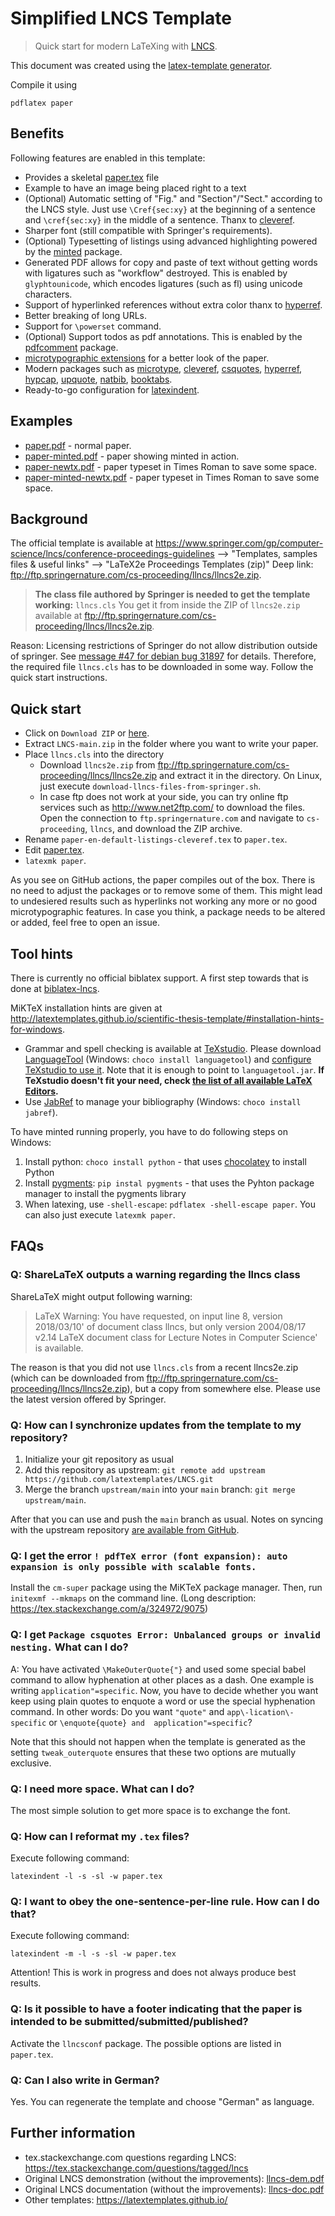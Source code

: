 # Simplified LNCS Template

> Quick start for modern LaTeXing with [LNCS](http://www.springer.com/computer/lncs).

This document was created using the [latex-template generator](https://www.npmjs.com/package/generator-latex-template).

Compile it using

    pdflatex paper

## Benefits

Following features are enabled in this template:

- Provides a skeletal [paper.tex](https://latextemplates.github.io/LNCS/paper.tex) file
- Example to have an image being placed right to a text
- (Optional) Automatic setting of "Fig." and "Section"/"Sect." according to the LNCS style.
  Just use `\Cref{sec:xy}` at the beginning of a sentence and `\cref{sec:xy}` in the middle of a sentence.
  Thanx to [cleveref].
- Sharper font (still compatible with Springer's requirements).
- (Optional) Typesetting of listings using advanced highlighting powered by the [minted] package.
- Generated PDF allows for copy and paste of text without getting words with ligatures such as "workflow" destroyed.
  This is enabled by `glyphtounicode`, which encodes ligatures (such as fl) using unicode characters.
- Support of hyperlinked references without extra color thanx to [hyperref].
- Better breaking of long URLs.
- Support for `\powerset` command.
- (Optional) Support todos as pdf annotations. This is enabled by the [pdfcomment] package.
- [microtypographic extensions](https://www.ctan.org/pkg/microtype) for a better look of the paper.
- Modern packages such as [microtype], [cleveref], [csquotes], [hyperref], [hypcap], [upquote], [natbib], [booktabs].
- Ready-to-go configuration for [latexindent].

## Examples

- [paper.pdf](https://latextemplates.github.io/LNCS/paper.pdf) - normal paper.
- [paper-minted.pdf](https://latextemplates.github.io/LNCS/paper-minted.pdf) - paper showing minted in action.
- [paper-newtx.pdf](http://latextemplates.github.io/LNCS/paper-newtx.pdf) - paper typeset in Times Roman to save some space.
- [paper-minted-newtx.pdf](http://latextemplates.github.io/LNCS/paper-minted-newtx.pdf) - paper typeset in Times Roman to save some space.

## Background

The official template is available at <https://www.springer.com/gp/computer-science/lncs/conference-proceedings-guidelines> --> "Templates, samples files & useful links" --> "LaTeX2e Proceedings Templates (zip)"
Deep link: <ftp://ftp.springernature.com/cs-proceeding/llncs/llncs2e.zip>.

> **The class file authored by Springer is needed to get the template working:**
> `llncs.cls`
>  You get it from inside the ZIP of `llncs2e.zip` available at <ftp://ftp.springernature.com/cs-proceeding/llncs/llncs2e.zip>.

Reason: Licensing restrictions of Springer do not allow distribution outside of springer.
See [message #47 for debian bug 31897](https://bugs.debian.org/cgi-bin/bugreport.cgi?bug=31897#47) for details.
Therefore, the required file `llncs.cls` has to be downloaded in some way.
Follow the quick start instructions.

## Quick start

* Click on `Download ZIP` or [here](https://github.com/latextemplates/LNCS/archive/main.zip).
* Extract `LNCS-main.zip` in the folder where you want to write your paper.
* Place `llncs.cls` into the directory
  - Download `llncs2e.zip` from <ftp://ftp.springernature.com/cs-proceeding/llncs/llncs2e.zip> and extract it in the directory.
    On Linux, just execute `download-llncs-files-from-springer.sh`.
  - In case ftp does not work at your side, you can try online ftp services such as http://www.net2ftp.com/ to download the files.
    Open the connection to `ftp.springernature.com` and navigate to `cs-proceeding`, `llncs`, and download the ZIP archive.
* Rename `paper-en-default-listings-cleveref.tex` to `paper.tex`.
* Edit [paper.tex](paper.tex).
* `latexmk paper`.

 As you see on GitHub actions, the paper compiles out of the box.
 There is no need to adjust the packages or to remove some of them.
 This might lead to undesiered results such as hyperlinks not working any more or no good microtypographic features.
 In case you think, a package needs to be altered or added, feel free to open an issue.

## Tool hints

There is currently no official biblatex support.
A first step towards that is done at [biblatex-lncs](https://github.com/mgttlinger/biblatex-lncs).

MiKTeX installation hints are given at <http://latextemplates.github.io/scientific-thesis-template/#installation-hints-for-windows>.

- Grammar and spell checking is available at [TeXstudio].
  Please download [LanguageTool] (Windows: `choco install languagetool`) and [configure TeXstudio to use it](http://wiki.languagetool.org/checking-la-tex-with-languagetool#toc4).
  Note that it is enough to point to `languagetool.jar`.
  **If TeXstudio doesn't fit your need, check [the list of all available LaTeX Editors](http://tex.stackexchange.com/questions/339/latex-editors-ides).**
- Use [JabRef] to manage your bibliography (Windows: `choco install jabref`).

To have minted running properly, you have to do following steps on Windows:

1. Install python: `choco install python` - that uses [chocolatey](https://chocolatey.org/) to install Python
2. Install [pygments]: `pip instal pygments` - that uses the Pyhton package manager to install the pygments library
3. When latexing, use `-shell-escape`: `pdflatex -shell-escape paper`.
   You can also just execute `latexmk paper`.

## FAQs

### Q: ShareLaTeX outputs a warning regarding the llncs class

ShareLaTeX might output following warning:

> LaTeX Warning: You have requested, on input line 8, version
> 2018/03/10' of document class llncs, but only version 2004/08/17 v2.14
> LaTeX document class for Lecture Notes in Computer Science'
> is available.

The reason is that you did not use `llncs.cls` from a recent llncs2e.zip (which can be downloaded from <ftp://ftp.springernature.com/cs-proceeding/llncs/llncs2e.zip>), but a copy from somewhere else.
Please use the latest version offered by Springer.

### Q: How can I synchronize updates from the template to my repository?

1. Initialize your git repository as usual
2. Add this repository as upstream: `git remote add upstream https://github.com/latextemplates/LNCS.git`
3. Merge the branch `upstream/main` into your `main` branch: `git merge upstream/main`.

After that you can use and push the `main` branch as usual.
Notes on syncing with the upstream repository [are available from GitHub](https://help.github.com/articles/syncing-a-fork/).

### Q: I get the error  `! pdfTeX error (font expansion): auto expansion is only possible with scalable fonts.`

Install the `cm-super` package using the MiKTeX package manager. Then, run `initexmf --mkmaps` on the command line. (Long description: <https://tex.stackexchange.com/a/324972/9075>)

### Q: I get `Package csquotes Error: Unbalanced groups or invalid nesting.` What can I do?

A: You have activated `\MakeOuterQuote{"}` and used some special babel command to allow hyphenation at other places as a dash. One example is writing `application"=specific`.
Now, you have to decide whether you want keep using plain quotes to enquote a word or use the special hyphenation command.
In other words: Do you want `"quote"` and `app\-lication\-specific` or `\enquote{quote} and  application"=specific`?

Note that this should not happen when the template is generated as the setting `tweak_outerquote` ensures that these two options are mutually exclusive.

### Q: I need more space. What can I do?

The most simple solution to get more space is to exchange the font.

### Q: How can I reformat my `.tex` files?

Execute following command:

    latexindent -l -s -sl -w paper.tex

### Q: I want to obey the one-sentence-per-line rule. How can I do that?

Execute following command:

    latexindent -m -l -s -sl -w paper.tex

Attention! This is work in progress and does not always produce best results.

### Q: Is it possible to have a footer indicating that the paper is intended to be submitted/submitted/published?

Activate the `llncsconf` package.
The possible options are listed in `paper.tex`.

### Q: Can I also write in German?

Yes. You can regenerate the template and choose "German" as language.

## Further information

- tex.stackexchange.com questions regarding LNCS: <https://tex.stackexchange.com/questions/tagged/lncs>
- Original LNCS demonstration (without the improvements): [llncs-dem.pdf](llncs-dem.pdf)
- Original LNCS documentation (without the improvements): [llncs-doc.pdf](llncs-doc.pdf)
- Other templates: <https://latextemplates.github.io/>

[booktabs]: https://ctan.org/pkg/booktabs
[cfr-lm]: https://www.ctan.org/pkg/cfr-lm
[cleveref]: https://ctan.org/pkg/cleveref
[csquotes]: https://www.ctan.org/pkg/csquotes
[hypcap]: https://www.ctan.org/pkg/hypcap
[hyperref]: https://ctan.org/pkg/hyperref
[latexindent]: https://ctan.org/pkg/latexindent
[microtype]: https://ctan.org/pkg/microtype
[minted]: https://ctan.org/pkg/minted
[natbib]: https://ctan.org/pkg/natbib
[newtx]: https://ctan.org/pkg/newtx
[paralist]: https://www.ctan.org/pkg/paralist
[pdfcomment]: https://www.ctan.org/pkg/pdfcomment
[upquote]: https://www.ctan.org/pkg/upquote

[JabRef]: https://www.jabref.org
[LanguageTool]: https://languagetool.org/
[TeXstudio]: http://texstudio.sourceforge.net/
[pygments]: http://pygments.org/

[llncs2e.zip]: ftp://ftp.springernature.com/cs-proceeding/llncs/llncs2e.zip

<!-- disable markdown-lint rules contradicting our writing of FAQs -->
<!-- markdownlint-disable-file MD001 MD013 MD026 -->
